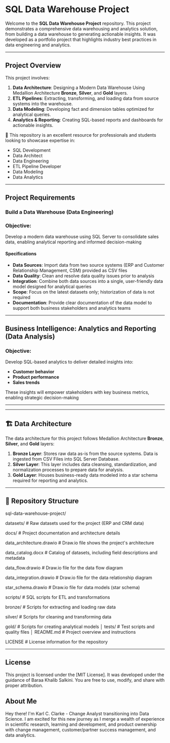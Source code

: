 # SQL Data Warehouse Project

Welcome to the **SQL Data Warehouse Project** repository.
This project demonstrates a comprehensive data warehousing and analytics solution, from building a data warehouse to generating actionable insights. It was developed as a portfolio project that highlights industry best practices in data engineering and analytics.

---
## Project Overview

This project involves:

1. **Data Architecture**: Designing a Modern Data Warehouse Using Medallion Architecture **Bronze**, **Silver**, and **Gold** layers.
2. **ETL Pipelines**: Extracting, transforming, and loading data from source systems into the warehouse.
3. **Data Modeling**: Developing fact and dimension tables optimized for analytical queries.
4. **Analytics & Reporting**: Creating SQL-based reports and dashboards for actionable insights.

🎯 This repository is an excellent resource for professionals and students looking to showcase expertise in:
- SQL Development
- Data Architect
- Data Engineering  
- ETL Pipeline Developer  
- Data Modeling  
- Data Analytics  


---
## Project Requirements

### Build a Data Warehouse (Data Engineering)

### Objective: 
Develop a modern data warehouse using SQL Server to consolidate sales data, enabling analytical reporting and informed decision-making

#### Specifications 
- **Data Sources**: Import data from two source systems (ERP and Customer Relationship Management, CSM) provided as CSV files
-	**Data Quality**: Clean and resolve data quality issues prior to analysis
- **Integration**: Combine both data sources into a single, user-friendly data model designed for analytical queries
-	**Scope**: Focus on the latest datasets only; historization of data is not required
-	**Documentation**: Provide clear documentation of the data model to support both business stakeholders and analytics teams

---

## Business Intelligence: Analytics and Reporting (Data Analysis)

### Objective: 
Develop SQL-based analytics to deliver detailed insights into:
-	**Customer behavior**
-	**Product performance**
-	**Sales trends**

These insights will empower stakeholders with key business metrics, enabling strategic decision-making

---
---
## 🏗️ Data Architecture

The data architecture for this project follows Medallion Architecture **Bronze**, **Silver**, and **Gold** layers:

1. **Bronze Layer**: Stores raw data as-is from the source systems. Data is ingested from CSV Files into SQL Server Database.
2. **Silver Layer**: This layer includes data cleansing, standardization, and normalization processes to prepare data for analysis.
3. **Gold Layer**: Houses business-ready data modeled into a star schema required for reporting and analytics.

---


## 📂 Repository Structure

sql-data-warehouse-project/

datasets/                            # Raw datasets used for the project (ERP and CRM data)

docs/                               # Project documentation and architecture details

data_architecture.drawio        # Draw.io file shows the project's architecture

data_catalog.docx               # Catalog of datasets, including field descriptions and metadata

data_flow.drawio                # Draw.io file for the data flow diagram

data_integration.drawio         # Draw.io file for the data relationship diagram

star_schema.drawio              # Draw.io file for data models (star schema)

scripts/                            # SQL scripts for ETL and transformations

bronze/                         # Scripts for extracting and loading raw data

silver/                         # Scripts for cleaning and transforming data

gold/                           # Scripts for creating analytical models
│
tests/                              # Test scripts and quality files
│
README.md                           # Project overview and instructions

LICENSE                             # License information for the repository

---

## License

This project is licensed under the [MIT License]. It was developed under the guidance of Baraa Khalib Salkini. You are free to use, modify, and share with proper attribution.

## About Me

Hey there! I'm Karl C. Clarke - Change Analyst transitioning into Data Science. I am excited for this new journey as I merge a wealth of experience in scientific research, learning and development, and product ownership with change management, customer/partner success management, and data analytics. 

